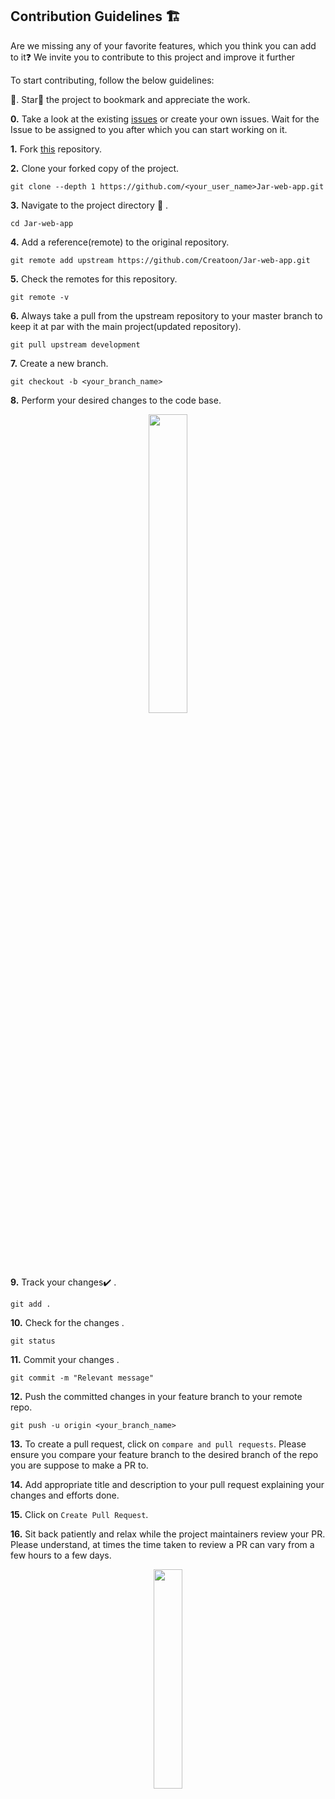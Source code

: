## Contribution Guidelines 🏗

Are we missing any of your favorite features, which you think you can add to it❓ We invite you to contribute to this project and improve it further

To start contributing, follow the below guidelines: 

🌟. Star🌟 the project to bookmark and appreciate the work.

**0.**  Take a look at the existing [issues](https://github.com/Creatoon/Jar-web-app/issues) or create your own issues. Wait for the Issue to be assigned to you after which you can start working on it.

**1.**  Fork [this](https://github.com/Creatoon/Jar-web-app/) repository.

**2.**  Clone your forked copy of the project.

```
git clone --depth 1 https://github.com/<your_user_name>Jar-web-app.git
```

**3.** Navigate to the project directory :file_folder: .

```
cd Jar-web-app
```

**4.** Add a reference(remote) to the original repository.

```
git remote add upstream https://github.com/Creatoon/Jar-web-app.git
```

**5.** Check the remotes for this repository.

```
git remote -v
```

**6.** Always take a pull from the upstream repository to your master branch to keep it at par with the main project(updated repository).

```
git pull upstream development
```

**7.** Create a new branch.

```
git checkout -b <your_branch_name>
```

**8.** Perform your desired changes to the code base.

<p align="center"><img width=35% src="https://media2.giphy.com/media/L1R1tvI9svkIWwpVYr/giphy.gif?cid=ecf05e47pzi2rpig0vc8pjusra8hiai1b91zgiywvbubu9vu&rid=giphy.gif"></p>

**9.** Track your changes:heavy_check_mark: .

```
git add . 
```

**10.** Check for the changes .

```
git status
```

**11.** Commit your changes .

```
git commit -m "Relevant message"
```

**12.** Push the committed changes in your feature branch to your remote repo.

```
git push -u origin <your_branch_name>
```

**13.** To create a pull request, click on `compare and pull requests`. Please ensure you compare your feature branch to the desired branch of the repo you are suppose to make a PR to.

**14.** Add appropriate title and description to your pull request explaining your changes and efforts done.

**15.** Click on `Create Pull Request`.

**16.** Sit back patiently and relax while the project maintainers review your PR. Please understand, at times the time taken to review a PR can vary from a few hours to a few days.

<p align="center"><img src="https://media.tenor.com/images/b562ddcfb131e962f9dfa01bd32a30d1/tenor.gif" width=30%></p>
